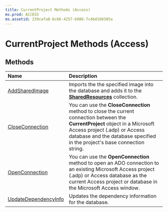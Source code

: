 ```yaml
---
title: CurrentProject Methods (Access)
ms.prod: ACCESS
ms.assetid: 239cafa8-6c66-4257-b986-7c4bd160385a
---
```



# CurrentProject Methods (Access)

## Methods



|**Name**|**Description**|
|:-----|:-----|
|[AddSharedImage](currentproject-addsharedimage-method-access.md)|Imports the the specified image into the database and adds it to the  **[SharedResources](sharedresources-object-access.md)** collection.|
|[CloseConnection](currentproject-closeconnection-method-access.md)|You can use the  **CloseConnection** method to close the current connection between the **CurrentProject** object in a Microsoft Access project (.adp) or Access database and the database specified in the project's base connection string.|
|[OpenConnection](currentproject-openconnection-method-access.md)|You can use the  **OpenConnection** method to open an ADO connection to an existing Microsoft Access project (.adp) or Access database as the current Access project or database in the Microsoft Access window.|
|[UpdateDependencyInfo](currentproject-updatedependencyinfo-method-access.md)|Updates the dependency information for the database.|

